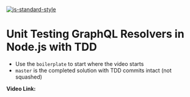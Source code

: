 [![js-standard-style](https://img.shields.io/badge/code%20style-standard-brightgreen.svg)](http://standardjs.com)
# Unit Testing GraphQL Resolvers in Node.js with TDD

- Use the `boilerplate` to start where the video starts
- `master` is the completed solution with TDD commits intact (not squashed)

**Video Link:**
